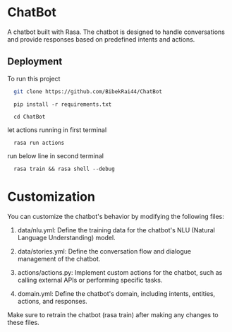 
# ChatBot

A chatbot built with Rasa. The chatbot is designed to handle conversations and provide responses based on predefined intents and actions.


## Deployment

To run this project 

```bash
  git clone https://github.com/BibekRai44/ChatBot
```
```
  pip install -r requirements.txt
```
```
  cd ChatBot
```
let actions running  in first terminal 
```
  rasa run actions
```
run below line in second terminal
```
  rasa train && rasa shell --debug
```
# Customization

You can customize the chatbot's behavior by modifying the following files:

1) data/nlu.yml: Define the training data for the chatbot's NLU (Natural Language Understanding) model.

2) data/stories.yml: Define the conversation flow and dialogue management of the chatbot.
3) actions/actions.py: Implement custom actions for the chatbot, such as calling external APIs or performing specific tasks.
4) domain.yml: Define the chatbot's domain, including intents, entities, actions, and responses.

Make sure to retrain the chatbot (rasa train) after making any changes to these files.
